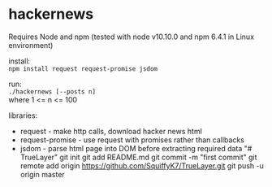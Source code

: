 # hackernews

Requires Node and npm (tested with node v10.10.0 and npm 6.4.1 in Linux environment)

install:  
`npm install request request-promise jsdom`

run:  
`./hackernews [--posts n]  `  
where 1 <= n <= 100

libraries:
* request - make http calls, download hacker news html
* request-promise - use request with promises rather than callbacks
* jsdom - parse html page into DOM before extracting required data
"# TrueLayer"  git init git add README.md git commit -m "first commit" git remote add origin https://github.com/SquiffyK7/TrueLayer.git git push -u origin master 
